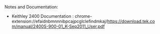 Notes and Documentation: 

- Keithley 2400 Documentation : chrome-extension://efaidnbmnnnibpcajpcglclefindmkaj/https://download.tek.com/manual/2400S-900-01_K-Sep2011_User.pdf


